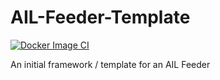 # AIL-Feeder-Template

[![Docker Image CI](https://github.com/adammchugh/AIL-Feeder-Template/actions/workflows/docker-image.yml/badge.svg?branch=development)](https://github.com/adammchugh/AIL-Feeder-Template/actions/workflows/docker-image.yml)

An initial framework / template for an AIL Feeder
